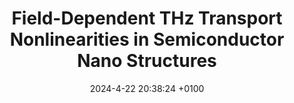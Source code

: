 ---
layout:         redirect
mathjax:        true
title:          "Field-Dependent THz Transport Nonlinearities in Semiconductor Nano Structures"
description:    "The charge transport in semiconductor quantum dots and nanorods is studied theoretically, predicting strong field-dependent nonlinear mobility effects and intra-pulse gain. We studied the temperature- and size-sensitive mobility spectra, crucial for applications like 6G tech and nano electronics in general."
date:           2024-4-22 20:38:24 +0100
authors:         ["Quentin Wach", "Michael T. Quick", "Sabrine Ayari", "Alexander W. Achtstein"]
tags:           ["physics", "optics", "THz spectroscopy", "thesis", "density matrix", "quantum mechanics", "semiconductors", "nanoscience"]
image:          "/images/NS_Title_Graphic_Square_3.png"
tag_search:     true
redirect:   "https://doi.org/10.1039/D4CP00952E"
categories: ["science-engineering", "academia"]
published: "PCCP"
weight: 2
peer-reviewed: "true"
---